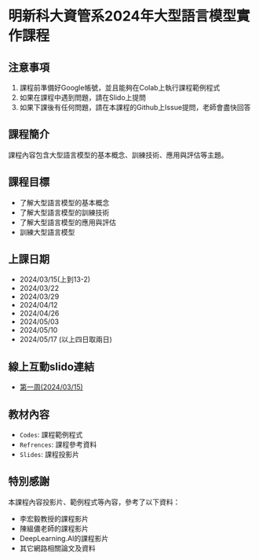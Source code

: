 # 明新科大資管系2024年大型語言模型實作課程

## 注意事項
1. 課程前準備好Google帳號，並且能夠在Colab上執行課程範例程式
2. 如果在課程中遇到問題，請在Slido上提問
3. 如果下課後有任何問題，請在本課程的Github上Issue提問，老師會盡快回答

## 課程簡介
課程內容包含大型語言模型的基本概念、訓練技術、應用與評估等主題。

## 課程目標
- 了解大型語言模型的基本概念
- 了解大型語言模型的訓練技術
- 了解大型語言模型的應用與評估
- 訓練大型語言模型    

## 上課日期
- 2024/03/15(上到13-2)
- 2024/03/22
- 2024/03/29
- 2024/04/12
- 2024/04/26 
- 2024/05/03
- 2024/05/10
- 2024/05/17
(以上四日取兩日)

## 線上互動slido連結
 - [第一周(2024/03/15)](https://app.sli.do/event/nj8tSaXn4XwUtjSqcDuE6S/live/questions)

## 教材內容
- `Codes`: 課程範例程式
- `Refrences`: 課程參考資料
- `Slides`: 課程投影片

## 特別感謝
本課程內容投影片、範例程式等內容，參考了以下資料：

- 李宏毅教授的課程影片
- 陳縕儂老師的課程影片
- DeepLearning.AI的課程影片
- 其它網路相關論文及資料